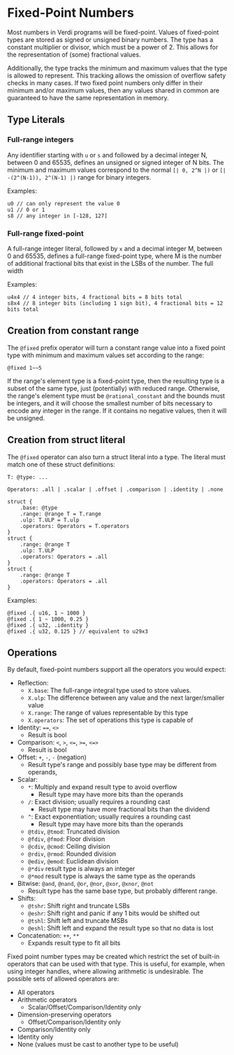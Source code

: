 # Fixed-Point Numbers
Most numbers in Verdi programs will be fixed-point.  Values of fixed-point types are stored as signed or unsigned binary numbers.  The type has a constant multiplier or divisor, which must be a power of 2.  This allows for the representation of (some) fractional values.

Additionally, the type tracks the minimum and maximum values that the type is allowed to represent.  This tracking allows the omission of overflow safety checks in many cases.  If two fixed point numbers only differ in their minimum and/or maximum values, then any values shared in common are guaranteed to have the same representation in memory.

## Type Literals
### Full-range integers
Any identifier starting with `u` or `s` and followed by a decimal integer N, between 0 and 65535, defines an unsigned or signed integer of N bits. The minimum and maximum values correspond to the normal `[| 0, 2^N |)` or `[| -(2^(N-1)), 2^(N-1) |)` range for binary integers.

Examples:
```verdi
u0 // can only represent the value 0
u1 // 0 or 1
s8 // any integer in [-128, 127]
```

### Full-range fixed-point
A full-range integer literal, followed by `x` and a decimal integer M, between 0 and 65535, defines a full-range fixed-point type, where M is the number of additional fractional bits that exist in the LSBs of the number.  The full width 

Examples:
```verdi
u4x4 // 4 integer bits, 4 fractional bits = 8 bits total
s8x4 // 8 integer bits (including 1 sign bit), 4 fractional bits = 12 bits total
```

## Creation from constant range
The `@fixed` prefix operator will turn a constant range value into a fixed point type with minimum and maximum values set according to the range:
```verdi
@fixed 1~~5
```
If the range's element type is a fixed-point type, then the resulting type is a subset of the same type, just (potentially) with reduced range.  Otherwise, the range's element type must be `@rational_constant` and the bounds must be integers, and it will choose the smallest number of bits necessary to encode any integer in the range.  If it contains no negative values, then it will be unsigned.

## Creation from struct literal
The `@fixed` operator can also turn a struct literal into a type.  The literal must match one of these struct definitions:
```verdi
T: @type: ...

Operators: .all | .scalar | .offset | .comparison | .identity | .none

struct {
    .base: @type
    .range: @range T = T.range
    .ulp: T.ULP = T.ulp
    .operators: Operators = T.operators
}
struct {
    .range: @range T
    .ulp: T.ULP
    .operators: Operators = .all
}
struct {
    .range: @range T
    .operators: Operators = .all
}
```

Examples:
```verdi
@fixed .{ u16, 1 ~ 1000 }
@fixed .{ 1 ~ 1000, 0.25 }
@fixed .{ u32, .identity }
@fixed .{ u32, 0.125 } // equivalent to u29x3
```

## Operations
By default, fixed-point numbers support all the operators you would expect:
* Reflection:
	* `X.base`: The full-range integral type used to store values.
	* `X.ulp`: The difference between any value and the next larger/smaller value
	* `X.range`: The range of values representable by this type
	* `X.operators`: The set of operations this type is capable of
* Identity: `==`, `<>`
	* Result is bool
* Comparison: `<`, `>`, `<=`, `>=`, `<=>`
	* Result is bool
* Offset: `+`, `-`, `-` (negation)
	* Result type's range and possibly base type may be different from operands,
* Scalar: 
	* `*`: Multiply and expand result type to avoid overflow
		* Result type may have more bits than the operands
	* `/`: Exact division; usually requires a rounding cast
		* Result type may have more fractional bits than the dividend
	* `^`: Exact exponentiation; usually requires a rounding cast
		* Result type may have more bits than the operands
	* `@tdiv`, `@tmod`: Truncated division
	* `@fdiv`, `@fmod`: Floor division
	* `@cdiv`, `@cmod`: Ceiling division
	* `@rdiv`, `@rmod`: Rounded division
	* `@ediv`, `@emod`: Euclidean division
	* `@*div` result type is always an integer
	* `@*mod` result type is always the same type as the operands
* Bitwise: `@and`, `@nand`, `@or`, `@nor`, `@xor`, `@xnor`, `@not`
	* Result type has the same base type, but probably different range.
* Shifts: 
	* `@tshr`: Shift right and truncate LSBs
	* `@eshr`: Shift right and panic if any 1 bits would be shifted out
	* `@tshl`: Shift left and truncate MSBs
	* `@eshl`: Shift left and expand the result type so that no data is lost
* Concatenation: `++`, `**`
	* Expands result type to fit all bits

Fixed point number types may be created which restrict the set of built-in operators that can be used with that type.  This is useful, for example, when using integer handles, where allowing arithmetic is undesirable.  The possible sets of allowed operators are:
* All operators
* Arithmetic operators
	* Scalar/Offset/Comparison/Identity only
* Dimension-preserving operators
	* Offset/Comparison/Identity only
* Comparison/Identity only
* Identity only
* None (values must be cast to another type to be useful)